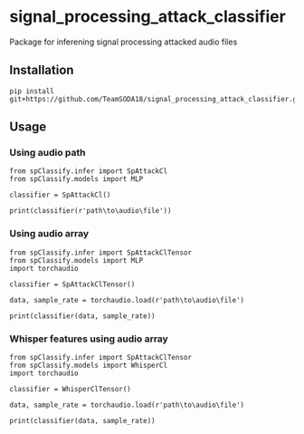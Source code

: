 # signal_processing_attack_classifier

Package for inferening signal processing attacked audio files

## Installation

```
pip install git+https://github.com/TeamSODA18/signal_processing_attack_classifier.git
```

## Usage

### Using audio path
```
from spClassify.infer import SpAttackCl
from spClassify.models import MLP

classifier = SpAttackCl()

print(classifier(r'path\to\audio\file'))
```

### Using audio array
```
from spClassify.infer import SpAttackClTensor
from spClassify.models import MLP
import torchaudio

classifier = SpAttackClTensor()

data, sample_rate = torchaudio.load(r'path\to\audio\file')

print(classifier(data, sample_rate))
```

### Whisper features using audio array
```
from spClassify.infer import SpAttackClTensor
from spClassify.models import WhisperCl
import torchaudio

classifier = WhisperClTensor()

data, sample_rate = torchaudio.load(r'path\to\audio\file')

print(classifier(data, sample_rate))
```
